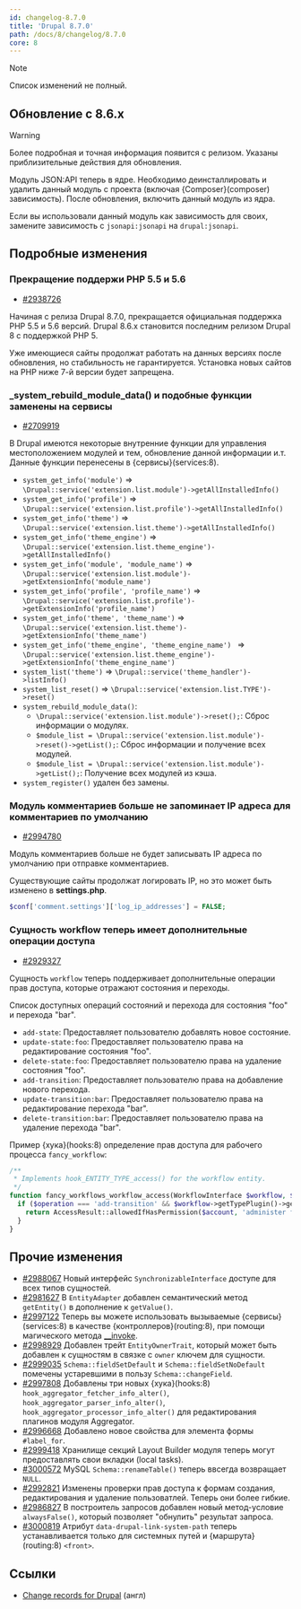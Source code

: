```yaml
---
id: changelog-8.7.0
title: 'Drupal 8.7.0'
path: /docs/8/changelog/8.7.0
core: 8
---
```


> [!NOTE]
> Список изменений не полный.

## Обновление с 8.6.x

> [!WARNING]
> Более подробная и точная информация появится с релизом. Указаны приблизительные действия для обновления.

Модуль JSON:API теперь в ядре. Необходимо деинсталлировать и удалить данный модуль с проекта (включая {Composer}(composer) зависимость). После обновления, включить данный модуль из ядра.

Если вы использовали данный модуль как зависимость для своих, замените зависимость с `jsonapi:jsonapi` на `drupal:jsonapi`.

## Подробные изменения

### Прекращение поддержи PHP 5.5 и 5.6

- [#2938726](https://www.drupal.org/node/2938726)

Начиная с релиза Drupal 8.7.0, прекращается официальная поддержка PHP 5.5 и 5.6 версий. Drupal 8.6.x становится последним релизом Drupal 8 с поддержкой PHP 5.

Уже имеющиеся сайты продолжат работать на данных версиях после обновления, но стабильность  не гарантируется. Установка новых сайтов на PHP ниже 7-й версии будет запрещена.

### _system_rebuild_module_data() и подобные функции заменены на сервисы

- [#2709919](https://www.drupal.org/node/2709919)

В Drupal имеются некоторые внутренние функции для управления местоположением модулей и тем, обновление данной информации и.т. Данные функции перенесены в {сервисы}(services:8).

- `system_get_info('module')` => `\Drupal::service('extension.list.module')->getAllInstalledInfo()`
- `system_get_info('profile')` => `\Drupal::service('extension.list.profile')->getAllInstalledInfo()`
- `system_get_info('theme')` => `\Drupal::service('extension.list.theme')->getAllInstalledInfo()`
- `system_get_info('theme_engine')` => `\Drupal::service('extension.list.theme_engine')->getAllInstalledInfo()`
- `system_get_info('module', 'module_name')` => `\Drupal::service('extension.list.module')->getExtensionInfo('module_name')`
- `system_get_info('profile', 'profile_name')` => `\Drupal::service('extension.list.profile')->getExtensionInfo('profile_name')`
- `system_get_info('theme', 'theme_name')` => `\Drupal::service('extension.list.theme')->getExtensionInfo('theme_name')`
- `system_get_info('theme_engine', 'theme_engine_name') ` => `\Drupal::service('extension.list.theme_engine')->getExtensionInfo('theme_engine_name')`
- `system_list('theme')` => `\Drupal::service('theme_handler')->listInfo()`
- `system_list_reset()` => `\Drupal::service('extension.list.TYPE')->reset()`
- `system_rebuild_module_data()`:
  - `\Drupal::service('extension.list.module')->reset();`: Сброс информации о модулях.
  - `$module_list = \Drupal::service('extension.list.module')->reset()->getList();`: Сброс информации и получение всех модулей.
  - `$module_list = \Drupal::service('extension.list.module')->getList();`: Получение всех модулей из кэша.
- `system_register()` удален без замены.

### Модуль комментариев больше не запоминает IP адреса для комментариев по умолчанию

- [#2994780](https://www.drupal.org/node/2994780)

Модуль комментариев больше не будет записывать IP адреса по умолчанию при отправке комментариев.

Существующие сайты продолжат логировать IP, но это может быть изменено в **settings.php**.

```php
$conf['comment.settings']['log_ip_addresses'] = FALSE;
```

### Сущность workflow теперь имеет дополнительные операции доступа

- [#2929327](https://www.drupal.org/node/2929327)

Сущность `workflow` теперь поддерживает дополнительные операции прав доступа, которые отражают состояния и переходы.

Список доступных операций состояний и перехода для состояния "foo" и перехода "bar".

- `add-state`: Предоставляет пользователю добавлять новое состояние.
- `update-state:foo`: Предоставляет пользователю права на редактирование состояния "foo".
- `delete-state:foo`: Предоставляет пользователю права на удаление состояния "foo".
- `add-transition`: Предоставляет пользователю права на добавление нового перехода.
- `update-transition:bar`: Предоставляет пользователю права на редактирование перехода "bar".
- `delete-transition:bar`: Предоставляет пользователю права на удаление перехода "bar".

Пример {хука}(hooks:8) определение прав доступа для рабочего процесса `fancy_workflow`:

```php
/**
 * Implements hook_ENTITY_TYPE_access() for the workflow entity.
 */
function fancy_workflows_workflow_access(WorkflowInterface $workflow, $operation, AccountInterface $account) {
  if ($operation === 'add-transition' && $workflow->getTypePlugin()->getPluginId() === 'fancy_workflow') {
    return AccessResult::allowedIfHasPermission($account, 'administer fancy workflow transitions');
  }
}
```

## Прочие изменения

- [#2988067](https://www.drupal.org/node/2988067) Новый интерфейс `SynchronizableInterface` доступе для всех типов сущностей.
- [#2981627](https://www.drupal.org/node/2981627) В `EntityAdapter` добавлен семантический метод `getEntity()` в дополнение к `getValue()`.
- [#2997122](https://www.drupal.org/node/2997122) Теперь вы можете использовать вызываемые {сервисы}(services:8) в качестве {контроллеров}(routing:8), при помощи магического метода [__invoke](https://php.net/manual/en/language.oop5.magic.php#object.invoke).
- [#2998929](https://www.drupal.org/node/2998929) Добавлен трейт `EntityOwnerTrait`, который может быть добавлен к сущностям в связке с `owner` ключем для сущности.
- [#2999035](https://www.drupal.org/node/2999035) `Schema::fieldSetDefault` и `Schema::fieldSetNoDefault` помечены устаревшими в пользу `Schema::changeField`.
- [#2997808](https://www.drupal.org/node/2997808) Добавлены три новых {хука}(hooks:8) `hook_aggregator_fetcher_info_alter()`, `hook_aggregator_parser_info_alter()`, `hook_aggregator_processor_info_alter()` для редактирования плагинов модуля Aggregator.
- [#2996668](https://www.drupal.org/node/2996668) Добавлено новое свойства для элемента формы `#label_for`.
- [#2999418](https://www.drupal.org/node/2999418) Хранилище секций Layout Builder модуля теперь могут предоставлять свои вкладки (local tasks).
- [#3000572](https://www.drupal.org/node/3000572) MySQL `Schema::renameTable()` теперь ввсегда возвращает `NULL`.
- [#2992821](https://www.drupal.org/node/2992821) Изменены проверки прав доступа к формам создания, редактирования и удаление пользоватлей. Теперь они более гибкие.
- [#2986827](https://www.drupal.org/node/2986827) В построитель запросов добавлен новый метод-условие `alwaysFalse()`, который позволяет "обнулить" результат запроса.
- [#3000819](https://www.drupal.org/node/3000819) Атрибут `data-drupal-link-system-path` теперь устанавливается только для системных путей и {маршрута}(routing:8) `<front>`.

## Ссылки

- [Change records for Drupal](https://www.drupal.org/list-changes/drupal) (англ)